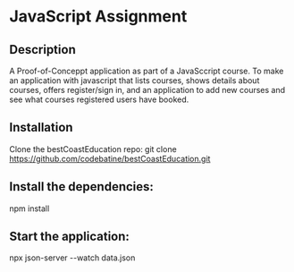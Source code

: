 # JavaScript Assignment

## Description

A Proof-of-Conceppt application as part of a JavaSccript course. To make an application with javascript that lists courses, shows details about courses, offers register/sign in, and an application to add new courses and see what courses registered users have booked.

## Installation

Clone the bestCoastEducation repo:
git clone https://github.com/codebatine/bestCoastEducation.git

## Install the dependencies:

npm install

## Start the application:

npx json-server --watch data.json
